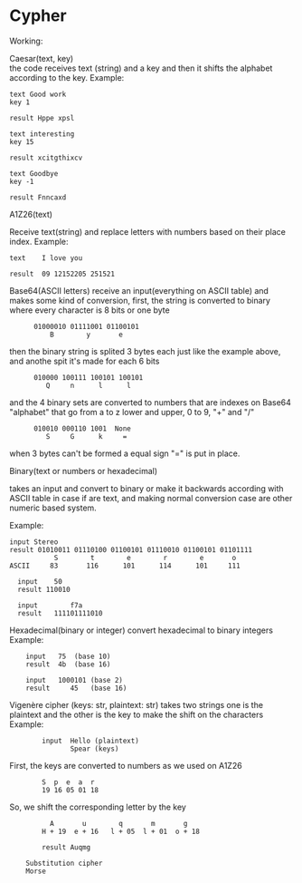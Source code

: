 <h1>Cypher</h1>

Working:

Caesar(text, key)       
    the code receives text (string) and a key and then it shifts 
    the alphabet according to the key. Example:
    
    text Good work
    key 1
    
    result Hppe xpsl
                
    text interesting
    key 15
    
    result xcitgthixcv
          
    text Goodbye
    key -1
    
    result Fnncaxd
          
A1Z26(text)

Receive text(string) and replace letters with numbers based on their place index. Example:

    text    I love you
    
    result  09 12152205 251521

Base64(ASCII letters)
    receive an input(everything on ASCII table) and makes some kind of conversion,
    first, the string is converted to binary where every character is 8 bits or one byte

          01000010 01111001 01100101
              B        y       e
          
then the binary string is splited 3 bytes each just like the example above, and anothe
spit it's made for each 6 bits
 
          010000 100111 100101 100101
             Q     n      l      l
          
and the 4 binary sets are converted to numbers that are indexes on Base64 "alphabet" that go
from a to z lower and upper, 0 to 9, "+" and "/"

          010010 000110 1001  None
             S     G      k     =
          
when 3 bytes can't be formed a equal sign "=" is put in place.

Binary(text or numbers or hexadecimal)

takes an input and convert to binary or make it backwards according with ASCII table 
in case if are text, and making normal conversion case are other numeric based system.

Example:

    input Stereo
    result 01010011 01110100 01100101 01110010 01100101 01101111
               S        t        e        r        e       o
    ASCII     83       116      101      114      101     111
          
      input    50
      result 110010

      input        f7a
      result   111101111010

Hexadecimal(binary or integer)
      convert hexadecimal to binary integers
      Example:

        input   75  (base 10)
        result  4b  (base 16)
          
        input   1000101 (base 2)
        result     45   (base 16)
                  
Vigenère cipher (keys: str, plaintext: str)
    takes two strings one is the plaintext and the other is the key to make the shift on the characters
    Example:

            input  Hello (plaintext)
                   Spear (keys)
First, the keys are converted to numbers as we used on A1Z26

            S  p  e  a  r
            19 16 05 01 18
So, we shift the corresponding letter by the key

              A       u        q       m       g
            H + 19  e + 16   l + 05  l + 01  o + 18

            result Auqmg
            
        Substitution cipher 
        Morse 
